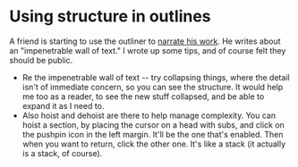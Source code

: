 # Using structure in outlines
A friend is starting to use the outliner to <a href="http://scripting.com/stories/2009/08/09/narrateYourWork.html">narrate his work</a>. He writes about an "impenetrable wall of text." I wrote up some tips, and of course felt they should be public. 
* Re the impenetrable wall of text -- try collapsing things, where the detail isn't of immediate concern, so you can see the structure. It would help me too as a reader, to see the new stuff collapsed, and be able to expand it as I need to. 
* Also hoist and dehoist are there to help manage complexity. You can hoist a section, by placing the cursor on a head with subs, and click on the pushpin icon in the left margin. It'll be the one that's enabled. Then when you want to return, click the other one. It's like a stack (it actually is a stack, of course).


